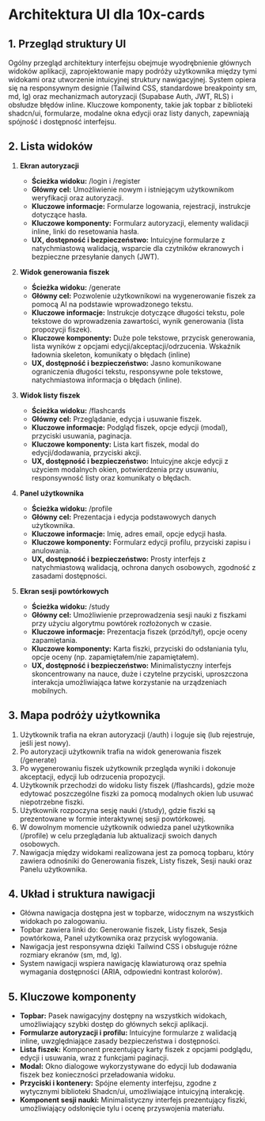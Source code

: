 # Architektura UI dla 10x-cards

## 1. Przegląd struktury UI

Ogólny przegląd architektury interfejsu obejmuje wyodrębnienie głównych widoków aplikacji, zaprojektowanie mapy podróży użytkownika między tymi widokami oraz utworzenie intuicyjnej struktury nawigacyjnej. System opiera się na responsywnym designie (Tailwind CSS, standardowe breakpointy sm, md, lg) oraz mechanizmach autoryzacji (Supabase Auth, JWT, RLS) i obsłudze błędów inline. Kluczowe komponenty, takie jak topbar z biblioteki shadcn/ui, formularze, modalne okna edycji oraz listy danych, zapewniają spójność i dostępność interfejsu.

## 2. Lista widoków

1. **Ekran autoryzacji**

   - **Ścieżka widoku:** /login i /register
   - **Główny cel:** Umożliwienie nowym i istniejącym użytkownikom weryfikacji oraz autoryzacji.
   - **Kluczowe informacje:** Formularze logowania, rejestracji, instrukcje dotyczące hasła.
   - **Kluczowe komponenty:** Formularz autoryzacji, elementy walidacji inline, linki do resetowania hasła.
   - **UX, dostępność i bezpieczeństwo:** Intuicyjne formularze z natychmiastową walidacją, wsparcie dla czytników ekranowych i bezpieczne przesyłanie danych (JWT).

2. **Widok generowania fiszek**

   - **Ścieżka widoku:** /generate
   - **Główny cel:** Pozwolenie użytkownikowi na wygenerowanie fiszek za pomocą AI na podstawie wprowadzonego tekstu.
   - **Kluczowe informacje:** Instrukcje dotyczące długości tekstu, pole tekstowe do wprowadzenia zawartości, wynik generowania (lista propozycji fiszek).
   - **Kluczowe komponenty:** Duże pole tekstowe, przycisk generowania, lista wyników z opcjami edycji/akceptacji/odrzucenia. Wskaźnik ładownia skeleton, komunikaty o błędach (inline)
   - **UX, dostępność i bezpieczeństwo:** Jasno komunikowane ograniczenia długości tekstu, responsywne pole tekstowe, natychmiastowa informacja o błędach (inline).

3. **Widok listy fiszek**

   - **Ścieżka widoku:** /flashcards
   - **Główny cel:** Przeglądanie, edycja i usuwanie fiszek.
   - **Kluczowe informacje:** Podgląd fiszek, opcje edycji (modal), przyciski usuwania, paginacja.
   - **Kluczowe komponenty:** Lista kart fiszek, modal do edycji/dodawania, przyciski akcji.
   - **UX, dostępność i bezpieczeństwo:** Intuicyjne akcje edycji z użyciem modalnych okien, potwierdzenia przy usuwaniu, responsywność listy oraz komunikaty o błędach.

4. **Panel użytkownika**

   - **Ścieżka widoku:** /profile
   - **Główny cel:** Prezentacja i edycja podstawowych danych użytkownika.
   - **Kluczowe informacje:** Imię, adres email, opcje edycji hasła.
   - **Kluczowe komponenty:** Formularz edycji profilu, przyciski zapisu i anulowania.
   - **UX, dostępność i bezpieczeństwo:** Prosty interfejs z natychmiastową walidacją, ochrona danych osobowych, zgodność z zasadami dostępności.

5. **Ekran sesji powtórkowych**
   - **Ścieżka widoku:** /study
   - **Główny cel:** Umożliwienie przeprowadzenia sesji nauki z fiszkami przy użyciu algorytmu powtórek rozłożonych w czasie.
   - **Kluczowe informacje:** Prezentacja fiszek (przód/tył), opcje oceny zapamiętania.
   - **Kluczowe komponenty:** Karta fiszki, przyciski do odsłaniania tylu, opcje oceny (np. zapamiętałem/nie zapamiętałem).
   - **UX, dostępność i bezpieczeństwo:** Minimalistyczny interfejs skoncentrowany na nauce, duże i czytelne przyciski, uproszczona interakcja umożliwiająca łatwe korzystanie na urządzeniach mobilnych.

## 3. Mapa podróży użytkownika

1. Użytkownik trafia na ekran autoryzacji (/auth) i loguje się (lub rejestruje, jeśli jest nowy).
2. Po autoryzacji użytkownik trafia na widok generowania fiszek (/generate)
3. Po wygenerowaniu fiszek użytkownik przegląda wyniki i dokonuje akceptacji, edycji lub odrzucenia propozycji.
4. Użytkownik przechodzi do widoku listy fiszek (/flashcards), gdzie może edytować poszczególne fiszki za pomocą modalnych okien lub usuwać niepotrzebne fiszki.
5. Użytkownik rozpoczyna sesję nauki (/study), gdzie fiszki są prezentowane w formie interaktywnej sesji powtórkowej.
6. W dowolnym momencie użytkownik odwiedza panel użytkownika (/profile) w celu przeglądania lub aktualizacji swoich danych osobowych.
7. Nawigacja między widokami realizowana jest za pomocą topbaru, który zawiera odnośniki do Generowania fiszek, Listy fiszek, Sesji nauki oraz Panelu użytkownika.

## 4. Układ i struktura nawigacji

- Główna nawigacja dostępna jest w topbarze, widocznym na wszystkich widokach po zalogowaniu.
- Topbar zawiera linki do: Generowanie fiszek, Listy fiszek, Sesja powtórkowa, Panel użytkownika oraz przycisk wylogowania.
- Nawigacja jest responsywna dzięki Tailwind CSS i obsługuje różne rozmiary ekranów (sm, md, lg).
- System nawigacji wspiera nawigację klawiaturową oraz spełnia wymagania dostępności (ARIA, odpowiedni kontrast kolorów).

## 5. Kluczowe komponenty

- **Topbar:** Pasek nawigacyjny dostępny na wszystkich widokach, umożliwiający szybki dostęp do głównych sekcji aplikacji.
- **Formularze autoryzacji i profilu:** Intuicyjne formularze z walidacją inline, uwzględniające zasady bezpieczeństwa i dostępności.
- **Lista fiszek:** Komponent prezentujący karty fiszek z opcjami podglądu, edycji i usuwania, wraz z funkcjami paginacji.
- **Modal:** Okno dialogowe wykorzystywane do edycji lub dodawania fiszek bez konieczności przeładowania widoku.
- **Przyciski i kontenery:** Spójne elementy interfejsu, zgodne z wytycznymi biblioteki Shadcn/ui, umożliwiające intuicyjną interakcję.
- **Komponent sesji nauki:** Minimalistyczny interfejs prezentujący fiszki, umożliwiający odsłonięcie tylu i ocenę przyswojenia materiału.
